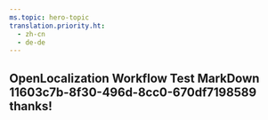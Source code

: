 ```yaml
---
ms.topic: hero-topic
translation.priority.ht: 
  - zh-cn
  - de-de
---
```

## OpenLocalization Workflow Test MarkDown 11603c7b-8f30-496d-8cc0-670df7198589 thanks!
